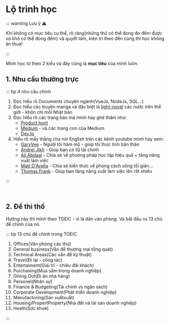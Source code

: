 # Lộ trình học

::: warning Lưu ý ⚠️

Khi không có mục tiêu cụ thể, rõ ràng(những thứ có thể đong đo đếm được và khó có thể đong đếm) và quyết tâm, kiên trì theo đến cùng thì học không ăn thua!

:::

Mình học từ theo 2 kiểu và đây cũng là **mục tiêu** của mình luôn.

## 1. Nhu cầu thường trực

::: tip 4 nhu cầu chính

1. Đọc hiểu rõ Documents chuyên ngành(VueJs, NodeJs, SQL...)
2. Đọc hiểu các truyện manga và đặc biệt là [light-novel](https://chuuniotaku.com/light-novel-la-gi/) các nước trên thế giới - khôn chỉ mỗi Nhật bản
3. Đọc hiểu rõ các trang báo mà mình hay ghé thăm như:
   - [Product hunt](https://www.producthunt.com/)
   - [Medium](http://medium.com/) - và các trang con của Medium
   - [Dev.to](https://dev.to/)
4. Hiểu rõ mấy thằng cha nói English trên các kênh youtube mình hay xem:
   - [GaryVee](https://www.youtube.com/user/GaryVaynerchuk) - Người tôi hâm mộ - giúp tôi thức tỉnh bản thân
   - [Andrei Jikh](https://www.youtube.com/channel/UCGy7SkBjcIAgTiwkXEtPnYg) - Giúp bạn có IQ tài chính
   - [Ali Abdaal](https://www.youtube.com/user/Sepharoth64) - Chia sẻ về phương pháp học tập hiệu quả + tăng năng xuất làm việc
   - [Matt D'Avella](https://www.youtube.com/user/blackboxfilmcompany) - Chia sẻ kiến thức về phong cách sống tối giản...
   - [Thomas Frank](https://www.youtube.com/user/electrickeye91) - Giúp bạn tăng năng xuất làm việc lên rất nhiều

:::

<br/>

## 2. Để thi thố

Hướng này thì mình theo TOEIC - vì là dân văn phòng. Và bắt đầu vs 13 chủ đề chính của nó.

::: tip 13 chủ đề chính trong TOEIC

1. Offices(Văn phòng các thứ)
2. General business(Vấn đề thương mại tổng quát)
3. Technical Areas(Các vấn đề kỹ thuật)
4. Travel(Đi lại - công tác)
5. Entertaiment(Giải trí - chiêu đãi khách)
6. Purchasing(Mua sắm trong doanh nghiệp)
7. Dining Out(Đi ăn nhà hàng)
8. Personel(Nhân sự)
9. Finance & Budgeting(Tài chính vs ngân sách)
10. Corporate Development(Phát triển doanh nghiệp)
11. Manufactoring(Sản xuấtxuất)
12. Housing/PropertProperty(Nhà đất và tài sản doanh nghiệp)
13. Heath(Sức khoẻ)

:::
